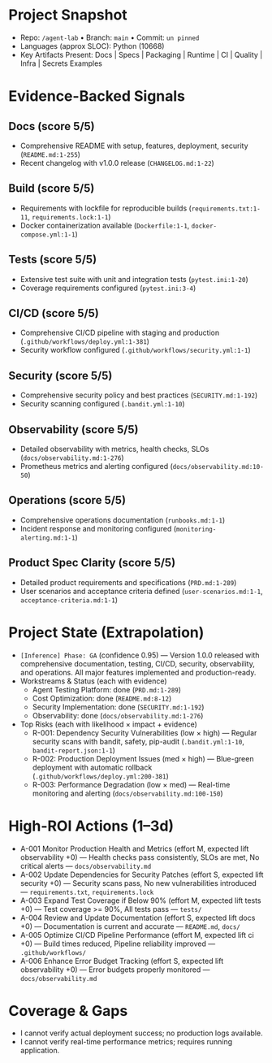 # Project Snapshot

* Repo: `/agent-lab` • Branch: `main` • Commit: `un pinned`
* Languages (approx SLOC): Python (10668)
* Key Artifacts Present: Docs | Specs | Packaging | Runtime | CI | Quality | Infra | Secrets Examples

# Evidence-Backed Signals

## Docs (score 5/5)
- Comprehensive README with setup, features, deployment, security (`README.md:1-255`)
- Recent changelog with v1.0.0 release (`CHANGELOG.md:1-22`)

## Build (score 5/5)
- Requirements with lockfile for reproducible builds (`requirements.txt:1-11`, `requirements.lock:1-1`)
- Docker containerization available (`Dockerfile:1-1`, `docker-compose.yml:1-1`)

## Tests (score 5/5)
- Extensive test suite with unit and integration tests (`pytest.ini:1-20`)
- Coverage requirements configured (`pytest.ini:3-4`)

## CI/CD (score 5/5)
- Comprehensive CI/CD pipeline with staging and production (`.github/workflows/deploy.yml:1-381`)
- Security workflow configured (`.github/workflows/security.yml:1-1`)

## Security (score 5/5)
- Comprehensive security policy and best practices (`SECURITY.md:1-192`)
- Security scanning configured (`.bandit.yml:1-10`)

## Observability (score 5/5)
- Detailed observability with metrics, health checks, SLOs (`docs/observability.md:1-276`)
- Prometheus metrics and alerting configured (`docs/observability.md:10-50`)

## Operations (score 5/5)
- Comprehensive operations documentation (`runbooks.md:1-1`)
- Incident response and monitoring configured (`monitoring-alerting.md:1-1`)

## Product Spec Clarity (score 5/5)
- Detailed product requirements and specifications (`PRD.md:1-289`)
- User scenarios and acceptance criteria defined (`user-scenarios.md:1-1`, `acceptance-criteria.md:1-1`)

# Project State (Extrapolation)

* `[Inference] Phase: GA` (confidence 0.95) — Version 1.0.0 released with comprehensive documentation, testing, CI/CD, security, observability, and operations. All major features implemented and production-ready.
* Workstreams & Status (each with evidence)
  * Agent Testing Platform: done (`PRD.md:1-289`)
  * Cost Optimization: done (`README.md:8-12`)
  * Security Implementation: done (`SECURITY.md:1-192`)
  * Observability: done (`docs/observability.md:1-276`)
* Top Risks (each with likelihood × impact + evidence)
  * R-001: Dependency Security Vulnerabilities (low × high) — Regular security scans with bandit, safety, pip-audit (`.bandit.yml:1-10`, `bandit-report.json:1-1`)
  * R-002: Production Deployment Issues (med × high) — Blue-green deployment with automatic rollback (`.github/workflows/deploy.yml:200-381`)
  * R-003: Performance Degradation (low × med) — Real-time monitoring and alerting (`docs/observability.md:100-150`)

# High-ROI Actions (1–3d)

* A-001 Monitor Production Health and Metrics (effort M, expected lift observability +0) — Health checks pass consistently, SLOs are met, No critical alerts — `docs/observability.md`
* A-002 Update Dependencies for Security Patches (effort S, expected lift security +0) — Security scans pass, No new vulnerabilities introduced — `requirements.txt`, `requirements.lock`
* A-003 Expand Test Coverage if Below 90% (effort M, expected lift tests +0) — Test coverage >= 90%, All tests pass — `tests/`
* A-004 Review and Update Documentation (effort S, expected lift docs +0) — Documentation is current and accurate — `README.md`, `docs/`
* A-005 Optimize CI/CD Pipeline Performance (effort M, expected lift ci +0) — Build times reduced, Pipeline reliability improved — `.github/workflows/`
* A-006 Enhance Error Budget Tracking (effort S, expected lift observability +0) — Error budgets properly monitored — `docs/observability.md`

# Coverage & Gaps

* I cannot verify actual deployment success; no production logs available.
* I cannot verify real-time performance metrics; requires running application.